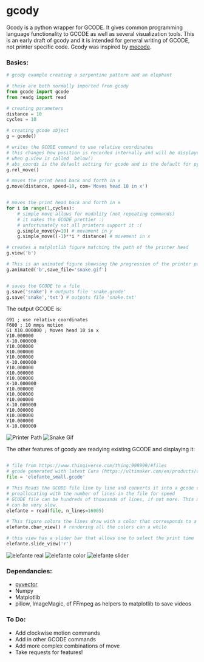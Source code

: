 # gcody

Gcody is a python wrapper for GCODE. It gives common programming language functionality to GCODE as well as several visualization tools. 
This is an early draft of gcody and it is intended for general writing of GCODE, not printer specific code. 
Gcody was inspired by [mecode](https://github.com/jminardi/mecode).


### Basics:

<python code example>

```python
# gcody example creating a serpentine pattern and an elephant

# these are both normally imported from gcody
from gcode import gcode
from readg import read

# creating parameters
distance = 10
cycles = 10

# creating gcode object
g = gcode()

# writes the GCODE command to use relative coordinates
# this changes how position is recorded internally and will be displayed differently
# when g.view is called  below()
# abs_coords is the default setting for gcode and is the default for pygcode as well
g.rel_move()

# moves the print head back and forth in x
g.move(distance, speed=10, com='Moves head 10 in x')


# moves the print head back and forth in x
for i in range(1,cycles):
    # simple move allows for modality (not repeating commands)
    # it makes the GCODE prettier :)
    # unfortunately not all printers support it :(
    g.simple_move(y=10) # movement in y
    g.simple_move((-1)**i * distance) # movement in x

# creates a matplotlib figure matching the path of the printer head
g.view('b')

# This is an animated figure showsing the progression of the printer path
g.animated('b',save_file='snake.gif')


# saves the GCODE to a file
g.save('snake') # outputs file 'snake.gcode'
g.save('snake','txt') # outputs file 'snake.txt'
```

The output GCODE is:
```GCODE
G91 ; use relative coordinates 
F600 ; 10 mmps motion 
G1 X10.000000 ; Moves head 10 in x 
Y10.000000  
X-10.000000  
Y10.000000  
X10.000000  
Y10.000000  
X-10.000000  
Y10.000000  
X10.000000  
Y10.000000  
X-10.000000  
Y10.000000  
X10.000000  
Y10.000000  
X-10.000000  
Y10.000000  
X10.000000  
Y10.000000  
X-10.000000  
```

<Print head image>

![Printer Path](demo/test_path.png)
![Snake Gif](demo/snake.gif)



The other features of gcody are readying existing GCODE and displaying it:
```python

# file from https://www.thingiverse.com/thing:998999/#files
# gcode generated with latest Cura (https://ultimaker.com/en/products/ultimaker-cura-software)
file = 'elefante_small.gcode'

# This Reads the GCODE file line by line and converts it into a gcode object
# preallocating with the number of lines in the file for speed
# GCODE file can be hundreds of thousands of lines, if not more. This means reading them
# can be very slow.
elefante = read(file, n_lines=16005)

# This figure colors the lines draw with a color that corresponds to a print time
elefante.cbar_view() # rendering all the colors can a while

# this view has a slider bar that allows one to select the print time
elefante.slide_view('r')
```

![elefante real](demo/elefante_model.PNG)
![elefante color](demo/elefante.png)
![elefante slider](demo/elefante_slide.png)



### Dependancies:
* [pyvector](https://github.com/rtZamb/pyvector)
* Numpy
* Matplotlib
* pillow, ImageMagic, of FFmpeg as helpers to matplotlib to save videos
	


### To Do:
* Add clockwise motion commands
* Add in other GCODE commands
* Add more complex combinations of move
* Take requests for features!



















